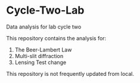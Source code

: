 # Cycle-Two-Lab
Data analysis for lab cycle two 

This repository contains the analysis for:
1. The Beer-Lambert Law
2. Multi-slit diffraction
3. Lensing
Test change

This repository is not frequently updated from local.
